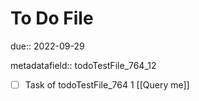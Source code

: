 # To Do File

due:: 2022-09-29

metadatafield:: todoTestFile_764_12

- [ ] Task of todoTestFile_764 1 [[Query me]]
